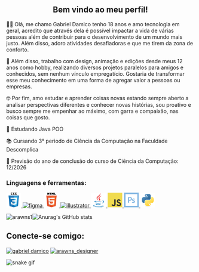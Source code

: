 <h2 align="center">Bem vindo ao meu perfil!</h2>

🙋‍♂️ Olá, me chamo Gabriel Damico tenho 18 anos e amo tecnologia em geral, acredito que através dela é possível impactar a vida de várias pessoas além de contribuir para o desenvolvimento de um mundo mais justo. Além disso, adoro atividades desafiadoras e que me tirem da zona de conforto.

🎨 Além disso, trabalho com design, animação e edições desde meus 12 anos como hobby, realizando diversos projetos paralelos para amigos e conhecidos, sem nenhum vínculo empregatício. Gostaria de transformar esse meu conhecimento em uma forma de agregar valor a pessoas ou empresas. 

🤓 Por fim, amo estudar e aprender coisas novas estando sempre aberto a analisar perspectivas diferentes e conhecer novas histórias, sou proativo e busco sempre me empenhar ao máximo, com garra e compaixão, nas coisas que gosto.

📖 Estudando Java POO

📚 Cursando 3° periodo de Ciência da Computação na Faculdade Descomplica

🔮 Previsão do ano de conclusão do curso de Ciência da Computação: 12/2026





<h3 align="left">Linguagens e ferramentas:</h3>
<p align="left"> <a href="https://www.w3schools.com/css/" target="_blank" rel="noreferrer"> <img src="https://raw.githubusercontent.com/devicons/devicon/master/icons/css3/css3-original-wordmark.svg" alt="css3" width="40" height="40"/> </a> <a href="https://www.figma.com/" target="_blank" rel="noreferrer"> <img src="https://www.vectorlogo.zone/logos/figma/figma-icon.svg" alt="figma" width="40" height="40"/> </a> <a href="https://www.w3.org/html/" target="_blank" rel="noreferrer"> <img src="https://raw.githubusercontent.com/devicons/devicon/master/icons/html5/html5-original-wordmark.svg" alt="html5" width="40" height="40"/> </a> <a href="https://www.adobe.com/in/products/illustrator.html" target="_blank" rel="noreferrer"> <img src="https://www.vectorlogo.zone/logos/adobe_illustrator/adobe_illustrator-icon.svg" alt="illustrator" width="40" height="40"/> </a> <a href="https://www.java.com" target="_blank" rel="noreferrer"> <img src="https://raw.githubusercontent.com/devicons/devicon/master/icons/java/java-original.svg" alt="java" width="40" height="40"/> </a> <a href="https://developer.mozilla.org/en-US/docs/Web/JavaScript" target="_blank" rel="noreferrer"> <img src="https://raw.githubusercontent.com/devicons/devicon/master/icons/javascript/javascript-original.svg" alt="javascript" width="40" height="40"/> </a> <a href="https://www.photoshop.com/en" target="_blank" rel="noreferrer"> <img src="https://raw.githubusercontent.com/devicons/devicon/master/icons/photoshop/photoshop-line.svg" alt="photoshop" width="40" height="40"/> </a> <a href="https://www.python.org" target="_blank" rel="noreferrer"> <img src="https://raw.githubusercontent.com/devicons/devicon/master/icons/python/python-original.svg" alt="python" width="40" height="40"/> </a> </p>

<p><img align="left" src="https://github-readme-stats.vercel.app/api/top-langs?username=arawns1&show_icons=true&locale=pt-br&layout=compact&theme=dracula" alt="arawns1" /></p>


![Anurag's GitHub stats](https://github-readme-stats.vercel.app/api?username=Arawns1&show_icons=true&theme=dracula&locale=pt-br)


<h2 align="left">Conecte-se comigo:</h2>
<p align="left">
<a href="https://linkedin.com/in/gabriel damico" target="blank"><img align="center" src="https://raw.githubusercontent.com/rahuldkjain/github-profile-readme-generator/master/src/images/icons/Social/linked-in-alt.svg" alt="gabriel damico" height="30" width="40" /></a>
<a href="https://www.behance.net/arawns_designer" target="blank"><img align="center" src="https://raw.githubusercontent.com/rahuldkjain/github-profile-readme-generator/master/src/images/icons/Social/behance.svg" alt="arawns_designer" height="30" width="40" /></a>
</p>

![snake gif](https://github.com/Arawns1/Arawns1/blob/output/github-contribution-grid-snake.svg)


